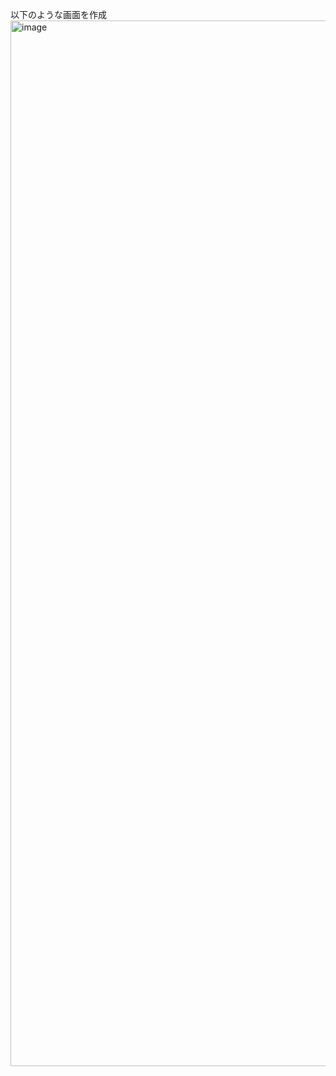 以下のような画面を作成
<img width="1673" alt="image" src="https://user-images.githubusercontent.com/66200883/201509429-994a499f-b49e-4814-ad34-a5d106dd6fff.png">
